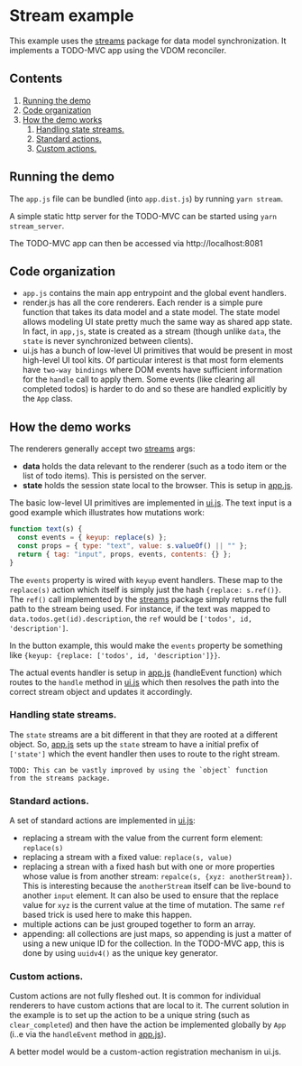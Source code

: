 # Stream example

This example uses the [streams](https://github.com/dotchain/streams)
package for data model synchronization.  It implements a TODO-MVC app
using the VDOM reconciler.

## Contents
1. [Running the demo](#running-the-demo)
2. [Code organization](#code-organization)
3. [How the demo works](#how-the-demo-works)
    1. [Handling state streams.](#handling-state-streams)
    2. [Standard actions.](#standard-actions)
    3. [Custom actions.](#custom-actions)

## Running the demo

The `app.js` file can be bundled (into `app.dist.js`) by running `yarn stream`.

A simple static http server for the TODO-MVC can be started using `yarn stream_server`.

The TODO-MVC app can then be accessed via http://localhost:8081

## Code organization

* `app.js` contains the main app entrypoint and the global event
handlers.
* render.js has all the core renderers.  Each render is a simple pure
function that takes its data model and a state model.  The state model
allows modeling UI state pretty much the same way as shared app
state. In fact, in `app,js`, state is created as a stream (though
unlike `data`, the `state` is never synchronized between clients).
* ui.js has a bunch of low-level UI primitives that would be present
in most high-level UI tool kits.  Of particular interest is that most
form elements have `two-way bindings` where DOM events have
sufficient information for the `handle` call to apply them.  Some
events (like clearing all completed todos) is harder to do and so
these are handled explicitly by the `App` class.

## How the demo works

The renderers generally accept two
[streams](https://github.com/dotchain/streams) args:

* **data** holds the data relevant to the renderer (such as a todo
    item or the list of todo items). This is persisted on the server.
* **state** holds the session state local to the browser.  This is
    setup in
    [app.js](https://github.com/dotchain/vdom/blob/master/example/stream/app.js).

The basic low-level UI primitives are implemented in
[ui.js](https://github.com/dotchain/vdom/blob/master/example/stream/ui.js).
The text input is a good example which illustrates how mutations work:

```js
function text(s) {
  const events = { keyup: replace(s) };
  const props = { type: "text", value: s.valueOf() || "" };
  return { tag: "input", props, events, contents: {} };
}
```

The `events` property is wired with `keyup` event handlers. These map
to the `replace(s)` action which itself is simply just the hash
`{replace: s.ref()}`.  The `ref()` call implemented by the
[streams](https://github.com/dotchain/streams) package simply returns
the full path to the stream being used.  For instance, if the text was
mapped to `data.todos.get(id).description`, the `ref` would be
`['todos', id, 'description']`.

In the button example, this would make the `events` property be
something like `{keyup: {replace: ['todos', id, 'description']}}`.

The actual events handler is setup in
[app.js](https://github.com/dotchain/vdom/blob/master/example/stream/app.js)
(handleEvent function) which routes to the `handle` method in
[ui.js](https://github.com/dotchain/vdom/blob/master/example/stream/ui.js)
which then resolves the path into the correct stream object and
updates it accordingly.

### Handling state streams.

The `state` streams are a bit different in that they are rooted at a
different object. So,
[app.js](https://github.com/dotchain/vdom/blob/master/example/stream/app.js)
sets up the `state` stream to have a initial prefix of `['state']`
which the event handler then uses to route to the right stream.

    TODO: This can be vastly improved by using the `object` function
    from the streams package.


### Standard actions.

A set of standard actions are implemented in
[ui.js](https://github.com/dotchain/vdom/blob/master/example/stream/ui.js):

* replacing a stream with the value from the current form element:
  `replace(s)`
* replacing a stream with a fixed value: `replace(s, value)`
* replacing a strean with a fixed hash but with one or more properties
  whose value is from another stream: `repalce(s, {xyz:
  anotherStream})`. This is interesting because the `anotherStream`
  itself can be live-bound to another `input` element.  It can also be
  used to ensure that the replace value for `xyz` is the current value
  at the time of mutation.  The same `ref` based trick is used here to
  make this happen.
* multiple actions can be just grouped together to form an array.
* appending: all collections are just maps, so appending is just a
  matter of using a new unique ID for the collection.  In the TODO-MVC
  app, this is done by using `uuidv4()` as the unique key generator.


### Custom actions.

Custom actions are not fully fleshed out.  It is common for individual
renderers to have custom actions that are local to it. The current
solution in the example is to set up the action to be a unique string
(such as `clear_completed`) and then have the action be implemented
globally by `App` (i..e via the `handleEvent` method in
[app.js](https://github.com/dotchain/vdom/blob/master/example/stream/app.js)).

A better model would be a custom-action registration mechanism in
ui.js.



